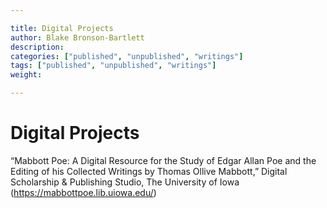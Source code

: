 ```yaml
---

title: Digital Projects
author: Blake Bronson-Bartlett
description:
categories: ["published", "unpublished", "writings"]
tags: ["published", "unpublished", "writings"]
weight:

---
```


# Digital Projects

“Mabbott Poe: A Digital Resource for the Study of Edgar Allan Poe and the Editing of his Collected Writings by Thomas Ollive Mabbott,” Digital Scholarship & Publishing Studio, The University of Iowa (https://mabbottpoe.lib.uiowa.edu/)

